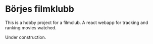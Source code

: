 # Börjes filmklubb

This is a hobby project for a filmclub. A react webapp for tracking and ranking movies watched.

Under construction.
